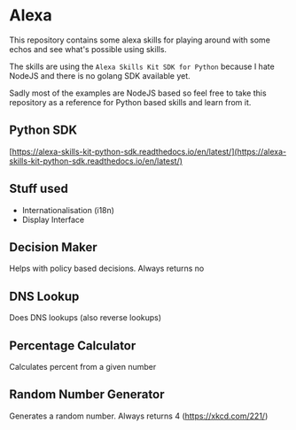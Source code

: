 # Alexa

This repository contains some alexa skills for playing around with some echos and see what's possible using skills.

The skills are using the `Alexa Skills Kit SDK for Python` because I hate NodeJS and there is no golang SDK available yet.

Sadly most of the examples are NodeJS based so feel free to take this repository as a reference for Python based skills and learn from it.

## Python SDK

[https://alexa-skills-kit-python-sdk.readthedocs.io/en/latest/](https://alexa-skills-kit-python-sdk.readthedocs.io/en/latest/)

## Stuff used

- Internationalisation (i18n)
- Display Interface

## Decision Maker

Helps with policy based decisions. Always returns no

## DNS Lookup

Does DNS lookups (also reverse lookups)

## Percentage Calculator

Calculates percent from a given number

## Random Number Generator

Generates a random number. Always returns 4 (https://xkcd.com/221/)